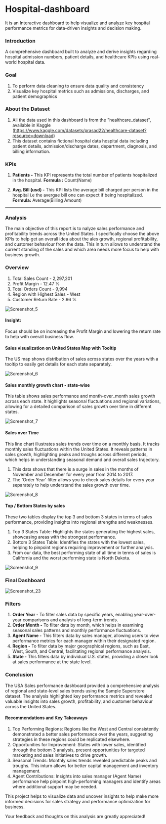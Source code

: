 # Hospital-dashboard
It is an Interactive dashboard to help visualize and analyze key hospital performance metrics for data-driven insights and decision making.

### Introduction
A comprehensive dashboard built to analyze and derive insights regarding hospital admission numbers, patient details, and healthcare KPIs using real-world hospital data.

### Goal 
1. To perform data cleaning to ensure data quality and consistency
3. Visualize key hospital metrics such as admissions, discharges, and patient demographics

### About the Dataset
1. All the data used in this dashboard is from the "healthcare_dataset", available in Kaggle (https://www.kaggle.com/datasets/prasad22/healthcare-dataset?resource=download)
3. This dataset contains fictional hospital data hospital data including patient details, admission/discharge dates, department, diagnosis, and billing information.

### KPIs 
1. **Patients -** This KPI represents the total number of patients hospitalized in the hospital.
   **Formula :** Count(Name)
   
2. **Avg. Bill (usd) -** This KPI lists the average bill charged per person in the hospital i.e the avergae bill one can expect if being hospitalized.
   **Formula:** Average(Billing Amount)
   
--------------------------------------------------
### Analysis
The main objective of this report is to nalyze sales performance and profitability trends across the United States.
I specifically choose the above KPIs to help get an overall idea about the ales growth, regional profitability, and customer behaviour from the data. This in turn allows to understand the current standing of the sales and which area needs more focus to help with business growth.

### Overview 

1. Total Sales Count - 2,297,201
2. Profit Margin - 12.47 %
3. Total Orders Count - 9,994
4. Region with Highest Sales - West
5. Customer Return Rate - 2.96 %

![Screenshot_5](https://github.com/user-attachments/assets/ed12f5b0-b574-4910-bfa6-7297ff640528)

#### Insight:
Focus should be on increasing the Profit Margin and lowering the return rate to help with overall business flow.

#### Sales visualization on United States Map with Tooltip

The US map shows distribution of sales across states over the years with a tooltip to easily get details for each state separately.

![Screenshot_6](https://github.com/user-attachments/assets/1dae1d04-e6bd-41eb-8b55-1afc049e334b)

#### Sales monthly growth chart - state-wise 

This table shows sales performance and month-over_month sales growth across each state. It highlights seasonal fluctuations and regional variations, allowing for a detailed comparison of sales growth over time in different states.

![Screenshot_7](https://github.com/user-attachments/assets/35f3b0d1-0bc9-49d1-8bc5-73f740a6adf9)

#### Sales over Time

This line chart illustrates sales trends over time on a monthly basis. It tracks monthly  sales fluctuations within the United States. It reveals patterns in sales growth, highlighting peaks and troughs across different periods, which helps in understanding seasonal demand and overall sales trajectory. 
1. This data shows that there is a surge in sales in the months of November and December for every year from 2014 to 2017.
2. The 'Order Year' filter allows you to check sales details for every year separately to help understand the sales growth over time. 

![Screenshot_8](https://github.com/user-attachments/assets/ad304d72-1c47-4377-9c9a-78d051147b27)

#### Top / Bottom States by sales

These two tables display the top 3 and bottom 3 states in terms of sales performance, providing insights into regional strengths and weaknesses.
1. Top 3 States Table: Highlights the states generating the highest sales, showcasing areas with the strongest performance.
2. Bottom 3 States Table: Identifies the states with the lowest sales, helping to pinpoint regions requiring improvement or further analysis.
3. From our data, the best performing state of all time in terms of sales is California and the worst performing state is North Dakota.

![Screenshot_9](https://github.com/user-attachments/assets/6875351e-16ff-4c2b-bf69-a21a4407c7cb)

### Final Dashboard 

![Screenshot_23](https://github.com/user-attachments/assets/a44c2a7b-793b-4f23-a9dd-64f761dbae76)


### Filters 
1. **Order Year -** To filter sales data by specific years, enabling year-over-year comparisons and analysis of long-term trends.
2. **Order Month -** To filter data by month, which helps in examining seasonal sales patterns and monthly performance fluctuations.
3. **Agent Name -** This filters data by sales manager, allowing users to view performance metrics for each manager within their designated region.
4. **Region -** To filter data by major geographical regions, such as East, West, South, and Central, facilitating regional performance analysis.
5. **State -**  This filters data by individual U.S. states, providing a closer look at sales performance at the state level.

### Conclusion 

The USA Sales performance dashboard provided a comprehensive analysis of regional and state-level sales trends using the Sample Superstore dataset. The analysis highlighted key performance metrics and revealed valuable insights into sales growth, profitability, and customer behaviour across the United States.

#### Recommendations and Key Takeaways

1. Top Performing Regions: Regions like the West and Central consistently demonstrated a better sales performance over the years, suggesting strategies in these regions could be replicated elsewhere.
2. Opportunities for Improvement: States with lower sales, identified through the bottom 3 analysis, present opportunities for targeted marketing and sales initiatives to drive growth.
3. Seasonal Trends: Monthly sales trends revealed predictable peaks and troughs. This inturn allows for better capital management and inventory management.
4. Agent Contributions: Insights into sales manager (Agent Name) performance help pinpoint high-performing managers and identify areas where additional support may be needed.

This project helps to visualize data and uncover insights to help make more informed decisions for sales strategy and performance optimization for business.

Your feedback and thoughts on this analysis are greatly appreciated!
